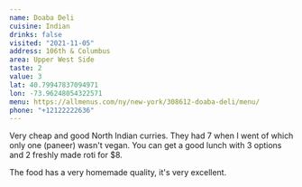 ```yaml
---
name: Doaba Deli
cuisine: Indian
drinks: false
visited: "2021-11-05"
address: 106th & Columbus
area: Upper West Side
taste: 2
value: 3
lat: 40.79947837094971
lon: -73.96248054322571
menu: https://allmenus.com/ny/new-york/308612-doaba-deli/menu/
phone: "+12122222636"
---
```


Very cheap and good North Indian curries. They had 7 when I went of which only one (paneer) wasn't vegan. You can get a good lunch with 3 options and 2 freshly made roti for $8. 

The food has a very homemade quality, it's very excellent.

